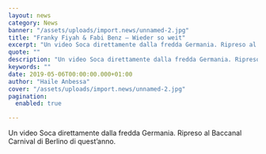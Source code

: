 ```yaml
---
layout: news
category: News
banner: "/assets/uploads/import.news/unnamed-2.jpg"
title: "Franky Fiyah & Fabi Benz – Wieder so weit"
excerpt: "Un video Soca direttamente dalla fredda Germania. Ripreso al Baccanal Carnival di Berlino di quest’anno"
quote: ""
description: "Un video Soca direttamente dalla fredda Germania. Ripreso al Baccanal Carnival di Berlino di quest’anno"
keywords: ""
date: 2019-05-06T00:00:00.000+01:00
author: "Haile Anbessa"
cover: "/assets/uploads/import.news/unnamed-2.jpg"
pagination:
  enabled: true

---
```


Un video Soca direttamente dalla fredda Germania. Ripreso al Baccanal Carnival di Berlino di quest’anno.  
